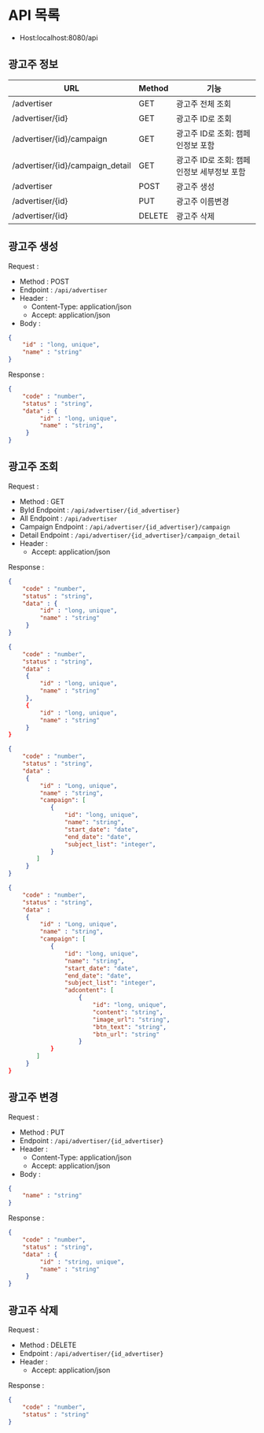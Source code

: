 # API 목록
- Host:localhost:8080/api
## 광고주 정보
|URL                               |Method                 |기능            |
|----------------------------------|-----------------------|----------------|
|/advertiser                       |GET                    |광고주 전체 조회 |
|/advertiser/{id}                  |GET                    |광고주 ID로 조회 |
|/advertiser/{id}/campaign         |GET                    |광고주 ID로 조회: 캠페인정보 포함|
|/advertiser/{id}/campaign_detail  |GET                    |광고주 ID로 조회: 캠페인정보 세부정보 포함|
|/advertiser                      |POST                    |광고주 생성|
|/advertiser/{id}                 |PUT                    |광고주 이름변경|
|/advertiser/{id}                 |DELETE                 |광고주 삭제|
## 광고주 생성

Request :
- Method : POST
- Endpoint : `/api/advertiser`
- Header :
    - Content-Type: application/json
    - Accept: application/json
- Body :

```json 
{
    "id" : "long, unique",
    "name" : "string"
}
```

Response :

```json 
{
    "code" : "number",
    "status" : "string",
    "data" : {
         "id" : "long, unique",
         "name" : "string",
     }
}
```

## 광고주 조회

Request :
- Method : GET
- ById Endpoint : `/api/advertiser/{id_advertiser}`
- All Endpoint : `/api/advertiser`
- Campaign Endpoint : `/api/advertiser/{id_advertiser}/campaign`
- Detail Endpoint : `/api/advertiser/{id_advertiser}/campaign_detail`
- Header :
    - Accept: application/json

Response :

```json [ById]
{
    "code" : "number",
    "status" : "string",
    "data" : {
         "id" : "long, unique",
         "name" : "string"
     }
}
```
```json [ALL]
{
    "code" : "number",
    "status" : "string",
    "data" : 
     {
         "id" : "long, unique",
         "name" : "string"
     },
     {
         "id" : "long, unique",
         "name" : "string"
     }
}
```
```json [Campaign]
{
    "code" : "number",
    "status" : "string",
    "data" : 
     {
         "id" : "Long, unique",
         "name" : "string",
         "campaign": [
            {
                "id": "long, unique",
                "name": "string",
                "start_date": "date",
                "end_date": "date",
                "subject_list": "integer",
            }
        ]
     }
}
```
```json [Campaign_Detail]
{
    "code" : "number",
    "status" : "string",
    "data" : 
     {
         "id" : "Long, unique",
         "name" : "string",
         "campaign": [
            {
                "id": "long, unique",
                "name": "string",
                "start_date": "date",
                "end_date": "date",
                "subject_list": "integer",
                "adcontent": [
                    {
                        "id": "long, unique",
                        "content": "string",
                        "image_url": "string",
                        "btn_text": "string",
                        "btn_url": "string"
                    }
            }
        ]
     }
}
```
## 광고주 변경

Request :
- Method : PUT
- Endpoint : `/api/advertiser/{id_advertiser}`
- Header :
    - Content-Type: application/json
    - Accept: application/json
- Body :

```json 
{
    "name" : "string"
}
```

Response :

```json 
{
    "code" : "number",
    "status" : "string",
    "data" : {
         "id" : "string, unique",
         "name" : "string"
     }
}
```

## 광고주 삭제

Request :
- Method : DELETE
- Endpoint : `/api/advertiser/{id_advertiser}`
- Header :
    - Accept: application/json

Response :

```json 
{
    "code" : "number",
    "status" : "string"
}
```
